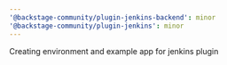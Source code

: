 ```yaml
---
'@backstage-community/plugin-jenkins-backend': minor
'@backstage-community/plugin-jenkins': minor
---
```


Creating environment and example app for jenkins plugin
